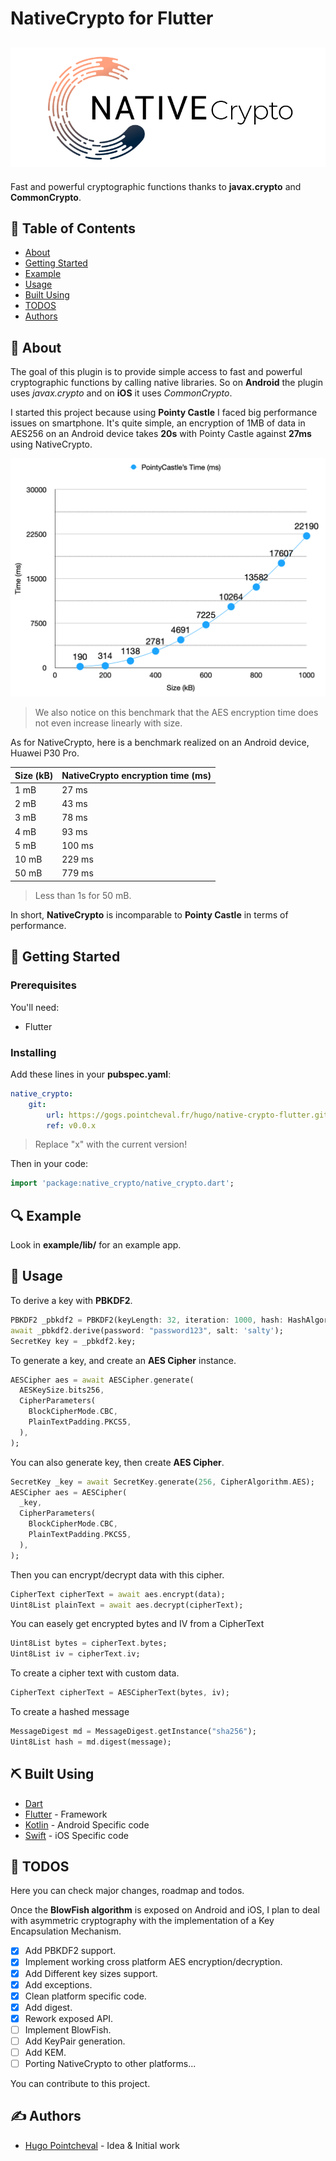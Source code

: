 # NativeCrypto for Flutter

![NativeCrypto Logo](/assets/native_crypto.png)
---

Fast and powerful cryptographic functions thanks to **javax.crypto** and **CommonCrypto**.

## 📝 Table of Contents

- [About](#about)
- [Getting Started](#getting_started)
- [Example](#example)
- [Usage](#usage)
- [Built Using](#built_using)
- [TODOS](#todos)
- [Authors](#authors)

## 🧐 About <a name = "about"></a>

The goal of this plugin is to provide simple access to fast and powerful cryptographic functions by calling native libraries. So on **Android** the plugin uses *javax.crypto* and on **iOS** it uses *CommonCrypto*.

I started this project because using **Pointy Castle** I faced big performance issues on smartphone. It's quite simple, an encryption of 1MB of data in AES256 on an Android device takes **20s** with Pointy Castle against **27ms** using NativeCrypto.

![Pointy Castle Benchmark](/assets/benchmark_pointycastle.png)

> We also notice on this benchmark that the AES encryption time does not even increase linearly with size.

As for NativeCrypto, here is a benchmark realized on an Android device, Huawei P30 Pro.

| Size (kB) | NativeCrypto **encryption** time (ms) |
|-----------|---------------------------------------|
| 1 mB | 27 ms
| 2 mB | 43 ms
| 3 mB | 78 ms
| 4 mB | 93 ms
| 5 mB | 100 ms
| 10 mB | 229 ms
| 50 mB | 779 ms

> Less than 1s for 50 mB.

In short, **NativeCrypto** is incomparable to **Pointy Castle** in terms of performance.

## 🏁 Getting Started <a name = "getting_started"></a>





### Prerequisites

You'll need:

- Flutter

### Installing

Add these lines in your **pubspec.yaml**:

```yaml
native_crypto:
    git:
        url: https://gogs.pointcheval.fr/hugo/native-crypto-flutter.git
        ref: v0.0.x
```

> Replace "x" with the current version!

Then in your code:

```dart
import 'package:native_crypto/native_crypto.dart';
```

## 🔍 Example <a name="example"></a>

Look in **example/lib/** for an example app.

## 🎈 Usage <a name="usage"></a>

To derive a key with **PBKDF2**.

```dart
PBKDF2 _pbkdf2 = PBKDF2(keyLength: 32, iteration: 1000, hash: HashAlgorithm.SHA512);
await _pbkdf2.derive(password: "password123", salt: 'salty');
SecretKey key = _pbkdf2.key;
```

To generate a key, and create an **AES Cipher** instance.

```dart
AESCipher aes = await AESCipher.generate(
  AESKeySize.bits256,
  CipherParameters(
    BlockCipherMode.CBC,
    PlainTextPadding.PKCS5,
  ),
);
```

You can also generate key, then create **AES Cipher**.

```dart
SecretKey _key = await SecretKey.generate(256, CipherAlgorithm.AES);
AESCipher aes = AESCipher(
  _key,
  CipherParameters(
    BlockCipherMode.CBC,
    PlainTextPadding.PKCS5,
  ),
);
```

Then you can encrypt/decrypt data with this cipher.

```dart
CipherText cipherText = await aes.encrypt(data);
Uint8List plainText = await aes.decrypt(cipherText);
```

You can easely get encrypted bytes and IV from a CipherText

```dart
Uint8List bytes = cipherText.bytes;
Uint8List iv = cipherText.iv;
```

To create a cipher text with custom data.

```dart
CipherText cipherText = AESCipherText(bytes, iv);
```

To create a hashed message

```dart
MessageDigest md = MessageDigest.getInstance("sha256");
Uint8List hash = md.digest(message);
```

## ⛏️ Built Using <a name = "built_using"></a>

- [Dart](https://dart.dev)
- [Flutter](https://flutter.dev) - Framework
- [Kotlin](https://kotlinlang.org) - Android Specific code
- [Swift](https://www.apple.com/fr/swift/) - iOS Specific code

## 🚀 TODOS <a name = "todos">

Here you can check major changes, roadmap and todos.

Once the **BlowFish algorithm** is exposed on Android and iOS, I plan to deal with asymmetric cryptography with the implementation of a Key Encapsulation Mechanism.

- [x] Add PBKDF2 support.
- [x] Implement working cross platform AES encryption/decryption.
- [x] Add Different key sizes support.
- [x] Add exceptions.
- [x] Clean platform specific code.
- [x] Add digest.
- [x] Rework exposed API.
- [ ] Implement BlowFish.
- [ ] Add KeyPair generation.
- [ ] Add KEM.
- [ ] Porting NativeCrypto to other platforms...

You can contribute to this project.

## ✍️ Authors <a name = "authors"></a>

- [Hugo Pointcheval](https://github.com/hugo-pcl) - Idea & Initial work
